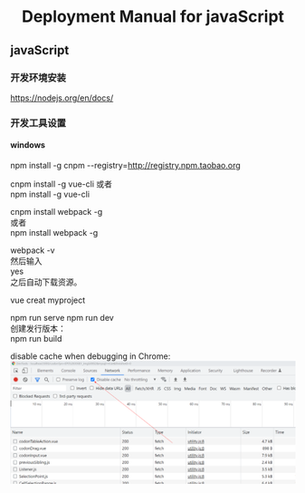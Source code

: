 # <center> Deployment Manual for javaScript

## javaScript

### 开发环境安装  
https://nodejs.org/en/docs/  

### 开发工具设置

#### windows

npm install -g cnpm --registry=http://registry.npm.taobao.org  

cnpm install -g vue-cli 
或者   
npm install -g vue-cli  

cnpm install webpack -g  
或者  
npm install webpack -g  

webpack -v  
然后输入  
yes  
之后自动下载资源。  

vue creat myproject  

npm run serve
npm run dev  
创建发行版本：  
npm run build  

disable cache when debugging in Chrome:  
![debug](js/debug.png)  
